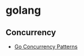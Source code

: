 # golang

## Concurrency

- [Go Concurrency Patterns](https://www.youtube.com/watch?v=f6kdp27TYZs)





